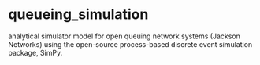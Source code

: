 # queueing_simulation
analytical simulator model for open queuing network systems (Jackson Networks) using the open-source process-based discrete event simulation package, SimPy. 
